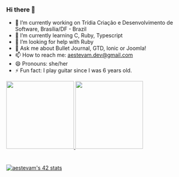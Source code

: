 ### Hi there 👋

- 🔭 I’m currently working on Trídia Criação e Desenvolvimento de Software, Brasília/DF - Brazil
- 🌱 I’m currently learning C, Ruby, Typescript
- 🤔 I’m looking for help with Ruby
- 💬 Ask me about Bullet Journal, GTD, Ionic or Joomla! 
- 📫 How to reach me: aestevam.dev@gmail.com
- 😄 Pronouns: she/her
- ⚡ Fun fact: I play guitar since I was 6 years old.

 <div>
  <a href="https://github.com/aneliseestevam">
  <img height="180em" src="https://github-readme-stats.vercel.app/api?username=aneliseestevam&show_icons=true&theme=dracula&include_all_commits=true&count_private=true"/>
  <img height="180em" src="https://github-readme-stats.vercel.app/api/top-langs/?username=aneliseestevam&layout=compact&langs_count=7&theme=dracula"/>
</div>

#

[![aestevam's 42 stats](https://badge42.vercel.app/api/v2/cl1uxlt10005409kv2yyd62b7/stats?cursusId=21&coalitionId=undefined)](https://github.com/JaeSeoKim/badge42)
